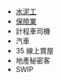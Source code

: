 - [水泥工](https://www.facebook.com/nijohn886/)
- [保險業](https://www.facebook.com/jingsyuane)
- 計程車司機
- 汽車
- 35 線上賞屋
- 地產秘密客
- SWIP